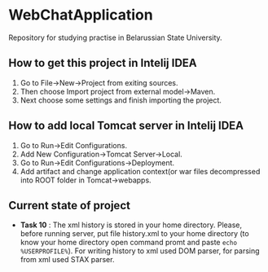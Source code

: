 # WebChatApplication

Repository for studying practise in Belarussian State University.

## How to get this project in Intelij IDEA

1. Go to File->New->Project from exiting sources.
2. Then choose Import project from external model->Maven.
3. Next choose some settings and finish importing the project.

## How to add local Tomcat server in Intelij IDEA

1. Go to Run->Edit Configurations.
2. Add New Configuration->Tomcat Server->Local.
3. Go to Run->Edit Configurations->Deployment.
4. Add artifact and change application context(or war files decompressed into ROOT folder in Tomcat->webapps.

## Current state of project

* **Task 10** :
The xml history is stored in your home directory. Please, before running server, put file history.xml to your home directory (to know your home directory open command promt and paste `echo %USERPROFILE%`).
For writing history to xml used DOM parser, for parsing from xml used STAX parser.